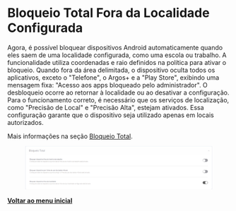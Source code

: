 # Bloqueio Total Fora da Localidade Configurada

Agora, é possível bloquear dispositivos Android automaticamente quando eles saem de uma localidade configurada, como uma escola ou trabalho. A funcionalidade utiliza coordenadas e raio definidos na política para ativar o bloqueio. Quando fora da área delimitada, o dispositivo oculta todos os aplicativos, exceto o "Telefone", o Argos+ e a "Play Store", exibindo uma mensagem fixa: "Acesso aos apps bloqueado pelo administrador". O desbloqueio ocorre ao retornar à localidade ou ao desativar a configuração. Para o funcionamento correto, é necessário que os serviços de localização, como "Precisão de Local" e "Precisão Alta", estejam ativados. Essa configuração garante que o dispositivo seja utilizado apenas em locais autorizados.

Mais informações na seção [Bloqueio Total](../../portal/configuracoes/gerenciar-politicas/editar-politica-android/configuracoes-gerais/bloqueio-total.md).

<figure><img src="../../../.gitbook/assets/image (316) (1).png" alt=""><figcaption></figcaption></figure>

[**Voltar ao menu inicial**](../release-notes-less-than-nomeproduto-greater-than-v-16.0.0.md)
